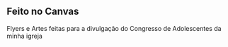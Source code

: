 
<h2>Feito no Canvas</h2>	

<p>Flyers e Artes feitas para a divulgação do Congresso de Adolescentes da minha igreja</p>


